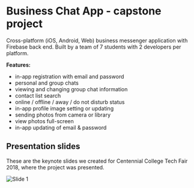 # Business Chat App - capstone project

Cross-platform (iOS, Android, Web) business messenger application with Firebase back end.
Built by a team of 7 students with 2 developers per platform.

**Features:**
* in-app registration with email and password
* personal and group chats
* viewing and changing group chat information
* contact list search
* online / offline / away / do not disturb status
* in-app profile image setting or updating
* sending photos from camera or library
* view photos full-screen
* in-app updating of email & password

## Presentation slides

These are the keynote slides we created for Centennial College Tech Fair 2018, where the project was presented.

![Slide 1](keynote01.jpg "Slide 1")
